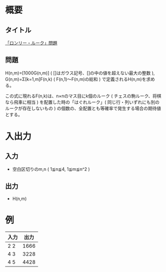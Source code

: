 # 概要
## タイトル
[「ロンリー・ルーク」問題](https://codeiq.jp/q/3229)

## 問題

H(n,m)=\[1000G(n,m)\] ( \[\]はガウス記号、\[\]の中の値を超えない最大の整数 ), G(n,m)=Σ\[k=1,m\]F(n,k) ( F(n,1)～F(n,m)の総和 ) で定義されるH(n,m)を求める。

この式に現れるF(n,k)は、n×nのマス目にk個のルーク ( チェスの駒ルーク、将棋なら飛車に相当 ) を配置した時の「はぐれルーク」( 同じ行・列いずれにも別のルークが存在しないもの ) の個数の、全配置とも等確率で発生する場合の期待値とする。

# 入出力
## 入力
* 空白区切りのm,n ( 1≦n≦4, 1≦m≦n^2 )

## 出力
* H(n,m)

# 例
|入力|出力|
|-|-|
|2 2|1666|
|4 3|3228|
|4 5|4428|

